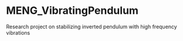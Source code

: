# MENG_VibratingPendulum
Research project on stabilizing inverted pendulum with high frequency vibrations
